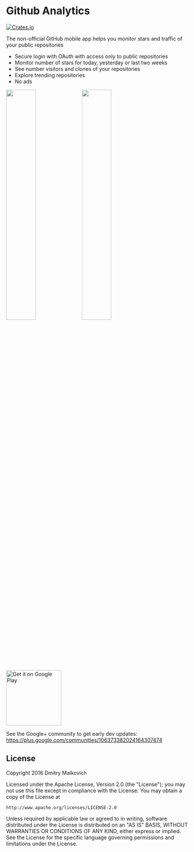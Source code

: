 # Github Analytics

[![Crates.io](https://img.shields.io/crates/l/rustc-serialize.svg?maxAge=2592000)]()

The non-official GitHub mobile app helps you monitor stars and traffic of your public repositories
* Secure login with OAuth with access only to public repositories
* Monitor number of stars for today, yesterday or last two weeks
* See number visitors and clones of your repositories
* Explore trending repositories 
* No ads


<img width="40%" vspace="0" hspace="0"  src="https://cloud.githubusercontent.com/assets/2931932/21659763/3faed468-d2dd-11e6-8a35-359a634c59f2.png" /> <img width="40%" vspace="0" hspace="0"  src="https://cloud.githubusercontent.com/assets/2931932/21659762/3f78adf2-d2dd-11e6-9853-d9ee873df5d6.png" />

<a href='https://play.google.com/store/apps/details?id=com.dmitrymalkovich.android.githubanalytics&utm_source=global_co&utm_medium=prtnr&utm_content=Mar2515&utm_campaign=PartBadge&pcampaignid=MKT-Other-global-all-co-prtnr-py-PartBadge-Mar2515-1'><img width="150" alt='Get it on Google Play' src='https://play.google.com/intl/en_us/badges/images/generic/en_badge_web_generic.png'/></a>

See the Google+ community to get early dev updates:
https://plus.google.com/communities/106373382024164307474

## License

Copyright 2016 Dmitry Malkovich

Licensed under the Apache License, Version 2.0 (the "License");
you may not use this file except in compliance with the License.
You may obtain a copy of the License at

    http://www.apache.org/licenses/LICENSE-2.0

Unless required by applicable law or agreed to in writing, software
distributed under the License is distributed on an "AS IS" BASIS,
WITHOUT WARRANTIES OR CONDITIONS OF ANY KIND, either express or implied.
See the License for the specific language governing permissions and
limitations under the License.

